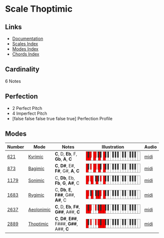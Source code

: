 # Scale Thoptimic

## Links

- [Documentation](README.md)
- [Scales Index](Scales.md)
- [Modes Index](Modes.md)
- [Chords Index](Chords.md)

## Cardinality

6 Notes

## Perfection

- 2 Perfect Pitch
- 4 Imperfect Pitch
- [false false false true false true] Perfection Profile

## Modes

| Number | Mode | Notes | Illustration | Audio |
|--------|------|-------|--------------|-------|
| [621](https://ianring.com/musictheory/scales/621) | [Kyrimic](ModeKyrimic.md) | **C**, D, **Eb**, F, **Gb**, **A**, **C** | ![CNaturalKyrimic](ModeCNaturalKyrimic.png) | [midi](https://github.com/edipermadi/music/blob/main/docs/ModeCNaturalKyrimic.mid?raw=true) | 
| [873](https://ianring.com/musictheory/scales/873) | [Bagimic](ModeBagimic.md) | **C**, **D#**, E#, **F#**, G#, **A**, **C** | ![CNaturalBagimic](ModeCNaturalBagimic.png) | [midi](https://github.com/edipermadi/music/blob/main/docs/ModeCNaturalBagimic.mid?raw=true) | 
| [1179](https://ianring.com/musictheory/scales/1179) | [Sonimic](ModeSonimic.md) | C, **Db**, Eb, **Fb**, **G**, **A#**, C | ![CNaturalSonimic](ModeCNaturalSonimic.png) | [midi](https://github.com/edipermadi/music/blob/main/docs/ModeCNaturalSonimic.mid?raw=true) | 
| [1683](https://ianring.com/musictheory/scales/1683) | [Rygimic](ModeRygimic.md) | C, **Db**, **E**, **F##**, G##, **A#**, C | ![CNaturalRygimic](ModeCNaturalRygimic.png) | [midi](https://github.com/edipermadi/music/blob/main/docs/ModeCNaturalRygimic.mid?raw=true) | 
| [2637](https://ianring.com/musictheory/scales/2637) | [Aeolonimic](ModeAeolonimic.md) | **C**, D, **Eb**, **F#**, **G##**, A##, **C** | ![CNaturalAeolonimic](ModeCNaturalAeolonimic.png) | [midi](https://github.com/edipermadi/music/blob/main/docs/ModeCNaturalAeolonimic.mid?raw=true) | 
| [2889](https://ianring.com/musictheory/scales/2889) | [Thoptimic](ModeThoptimic.md) | **C**, **D#**, **E##**, F###, **G##**, A##, **C** | ![CNaturalThoptimic](ModeCNaturalThoptimic.png) | [midi](https://github.com/edipermadi/music/blob/main/docs/ModeCNaturalThoptimic.mid?raw=true) | 

